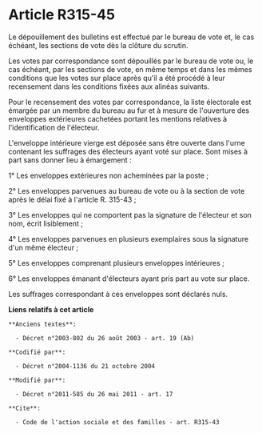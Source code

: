 # Article R315-45

Le dépouillement des bulletins est effectué par le bureau de vote et, le cas échéant, les sections de vote dès la clôture du
scrutin. 

Les votes par correspondance sont dépouillés par le bureau de vote ou, le cas échéant, par les sections de vote, en même
temps et dans les mêmes conditions que les votes sur place après qu'il a été procédé à leur recensement dans les conditions
fixées aux alinéas suivants. 

Pour le recensement des votes par correspondance, la liste électorale est émargée par un membre du bureau au fur et à mesure
de l'ouverture des enveloppes extérieures cachetées portant les mentions relatives à l'identification de l'électeur. 

L'enveloppe intérieure vierge est déposée sans être ouverte dans l'urne contenant les suffrages des électeurs ayant voté sur
place. Sont mises à part sans donner lieu à émargement : 

1° Les enveloppes extérieures non acheminées par la poste ; 

2° Les enveloppes parvenues au bureau de vote ou à la section de vote après le délai fixé à l'article R. 315-43 ; 

3° Les enveloppes qui ne comportent pas la signature de l'électeur et son nom, écrit lisiblement ; 

4° Les enveloppes parvenues en plusieurs exemplaires sous la signature d'un même électeur ; 

5° Les enveloppes comprenant plusieurs enveloppes intérieures ; 

6° Les enveloppes émanant d'électeurs ayant pris part au vote sur place. 

Les suffrages correspondant à ces enveloppes sont déclarés nuls.

**Liens relatifs à cet article**

	**Anciens textes**:

	  - Décret n°2003-802 du 26 août 2003 - art. 19 (Ab)

	**Codifié par**:

	  - Décret n°2004-1136 du 21 octobre 2004

	**Modifié par**:

	  - Décret n°2011-585 du 26 mai 2011 - art. 17

	**Cite**:

	  - Code de l'action sociale et des familles - art. R315-43
